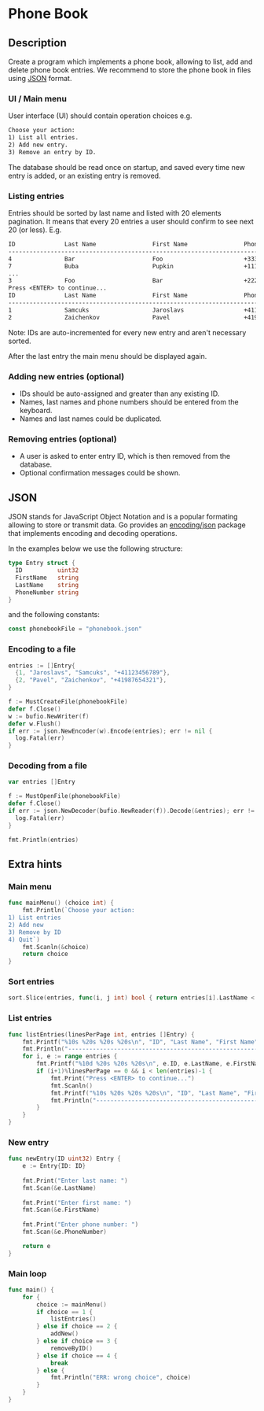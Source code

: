 # Phone Book

## Description

Create a program which implements a phone book, allowing to list, add and delete phone book entries.
We recommend to store the phone book in files using [JSON](https://en.wikipedia.org/wiki/JSON) format.

### UI / Main menu

User interface (UI) should contain operation choices e.g.
```txt
Choose your action:
1) List all entries.
2) Add new entry.
3) Remove an entry by ID.
```

The database should be read once on startup, and saved every time new entry is added, or an existing
entry is removed.

### Listing entries

Entries should be sorted by last name and listed with 20 elements pagination. It means that every 20
entries a user should confirm to see next 20 (or less). E.g.

```txt
ID              Last Name                First Name                Phone#
-------------------------------------------------------------------------
4               Bar                      Foo                       +33333333333
7               Buba                     Pupkin                    +11111111111
...
3               Foo                      Bar                       +22222222222
Press <ENTER> to continue...
ID              Last Name                First Name                Phone#
-------------------------------------------------------------------------
1               Samcuks                  Jaroslavs                 +41123456789
2               Zaichenkov               Pavel                     +41987654321
```

Note: IDs are auto-incremented for every new entry and aren't necessary sorted.

After the last entry the main menu should be displayed again.

### Adding new entries (optional)

- IDs should be auto-assigned and greater than any existing ID.
- Names, last names and phone numbers should be entered from the keyboard.
- Names and last names could be duplicated.

### Removing entries (optional)

- A user is asked to enter entry ID, which is then removed from the database.
- Optional confirmation messages could be shown.

## JSON

JSON stands for JavaScript Object Notation and is a popular formating allowing to store or transmit data.
Go provides an [encoding/json](https://pkg.go.dev/encoding/json) package that implements encoding and
decoding operations.

In the examples below we use the following structure:

```go
type Entry struct {
  ID          uint32
  FirstName   string
  LastName    string
  PhoneNumber string
}
```

and the following constants:

```go
const phonebookFile = "phonebook.json"
```

### Encoding to a file

```go
entries := []Entry{
  {1, "Jaroslavs", "Samcuks", "+41123456789"},
  {2, "Pavel", "Zaichenkov", "+41987654321"},
}

f := MustCreateFile(phonebookFile)
defer f.Close()
w := bufio.NewWriter(f)
defer w.Flush()
if err := json.NewEncoder(w).Encode(entries); err != nil {
  log.Fatal(err)
}
```

### Decoding from a file

```go
var entries []Entry

f := MustOpenFile(phonebookFile)
defer f.Close()
if err := json.NewDecoder(bufio.NewReader(f)).Decode(&entries); err != nil {
  log.Fatal(err)
}

fmt.Println(entries)
```

## Extra hints

### Main menu

```go
func mainMenu() (choice int) {
	fmt.Println(`Choose your action:
1) List entries
2) Add new
3) Remove by ID
4) Quit`)
	fmt.Scanln(&choice)
	return choice
}
```

### Sort entries

```go
sort.Slice(entries, func(i, j int) bool { return entries[i].LastName < entries[j].LastName })
```

### List entries

```go
func listEntries(linesPerPage int, entries []Entry) {
	fmt.Printf("%10s %20s %20s %20s\n", "ID", "Last Name", "First Name", "Phone Number")
	fmt.Println("-------------------------------------------------------------------------")
	for i, e := range entries {
		fmt.Printf("%10d %20s %20s %20s\n", e.ID, e.LastName, e.FirstName, e.PhoneNumber)
		if (i+1)%linesPerPage == 0 && i < len(entries)-1 {
			fmt.Print("Press <ENTER> to continue...")
			fmt.Scanln()
			fmt.Printf("%10s %20s %20s %20s\n", "ID", "Last Name", "First Name", "Phone Number")
			fmt.Println("-------------------------------------------------------------------------")
		}
	}
}
```

### New entry

```go
func newEntry(ID uint32) Entry {
	e := Entry{ID: ID}
	
	fmt.Print("Enter last name: ")
	fmt.Scan(&e.LastName)
	
	fmt.Print("Enter first name: ")
	fmt.Scan(&e.FirstName)
	
	fmt.Print("Enter phone number: ")
	fmt.Scan(&e.PhoneNumber)

	return e
}
```

### Main loop

```go
func main() {
	for {
		choice := mainMenu()
		if choice == 1 {
			listEntries()
		} else if choice == 2 {
			addNew()
		} else if choice == 3 {
			removeByID()
		} else if choice == 4 {
			break
		} else {
			fmt.Println("ERR: wrong choice", choice)
		}
	}
}
```

